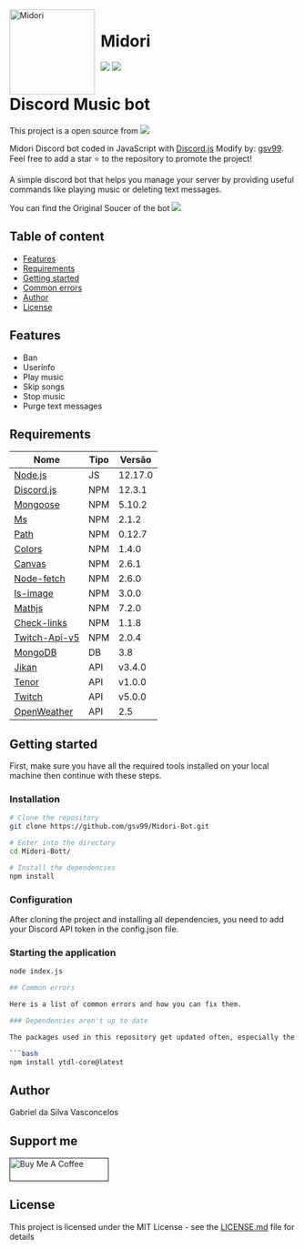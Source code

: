 
<img width="150" height="150" align="left" style="float: left; margin: 0 10px 0 0;" alt="Midori" src="https://cdn.discordapp.com/avatars/719733315090907176/fa9bc0b53a0274f70311449be07a8f92.png?size=256">  

# Midori
[![](https://img.shields.io/discord/706916588250726400.svg?logo=discord&colorB=7289DA)](https://discord.gg/maERGBd)
[![](https://img.shields.io/badge/discord.js-v12.0.0--dev-blue.svg?logo=npm)](https://github.com/discordjs)

# Discord Music bot

This project is a open source from <a href="https://github.com/Zaetic/Nayoi"><img src="https://img.shields.io/static/v1?label=Github&message=Nayoi&color=ff69b4"></a> 

Midori Discord bot coded in JavaScript with [Discord.js](https://discord.js.org) Modify by: [gsv99](https://github.com/gsv99).  
Feel free to add a star ⭐ to the repository to promote the project!

A simple discord bot that helps you manage your server by providing useful commands like playing music or deleting text messages.

You can find the Original Soucer of the bot <a href="https://github.com/Zaetic/Nayoi"><img src="https://img.shields.io/static/v1?label=Github&message=Nayoi&color=ff69b4"></a> 
## Table of content

* [Features](#features)
* [Requirements](#requirements)
* [Getting started](#getting-started)
* [Common errors](#common-errors)
* [Author](#author)
* [License](#license)

## Features

- Ban
- Userinfo
- Play music
- Skip songs
- Stop music
- Purge text messages

## Requirements

| Nome  | Tipo | Versão |
| ------------- | ------------- | ------------- |
| [Node.js](https://nodejs.org/en/) | JS  |12.17.0|
| [Discord.js](https://discord.js.org/) | NPM  |12.3.1|
| [Mongoose](https://www.npmjs.com/package/mongoose) | NPM  |5.10.2|
| [Ms](https://www.npmjs.com/package/ms) | NPM  |2.1.2|
| [Path](https://www.npmjs.com/package/path) | NPM  |0.12.7|
| [Colors](https://www.npmjs.com/package/colors) | NPM  |1.4.0|
| [Canvas](https://www.npmjs.com/package/canvas) | NPM  |2.6.1|
| [Node-fetch](https://www.npmjs.com/package/node-fetch) | NPM  |2.6.0|
| [Is-image](https://www.npmjs.com/package/is-image) | NPM  |3.0.0|
| [Mathjs](https://www.npmjs.com/package/mathjs) | NPM  |7.2.0|
| [Check-links](https://www.npmjs.com/package/check-links) | NPM  |1.1.8|
| [Twitch-Api-v5](https://www.npmjs.com/package/twitch-api-v5) | NPM  |2.0.4|
| [MongoDB](https://www.mongodb.com/) | DB  |3.8|
| [Jikan](https://jikan.moe/) | API  |v3.4.0|
| [Tenor](https://tenor.com/gifapi) | API  |v1.0.0|
| [Twitch](https://dev.twitch.tv/) | API  |v5.0.0|
| [OpenWeather](https://openweathermap.org/api) | API  |2.5|

## Getting started

First, make sure you have all the required tools installed on your local machine then continue with these steps.

### Installation

```bash
# Clone the repository
git clone https://github.com/gsv99/Midori-Bot.git

# Enter into the directory
cd Midori-Bott/

# Install the dependencies
npm install
```

### Configuration

After cloning the project and installing all dependencies, you need to add your Discord API token in the config.json file.

### Starting the application

```bash
node index.js

## Common errors

Here is a list of common errors and how you can fix them.

### Dependencies aren't up to date

The packages used in this repository get updated often, especially the ytdl-core package. That is why it is always worth a try updating those if you get an error like `invalid URL: undefined` or when the bot crashes when running the play command.

```bash
npm install ytdl-core@latest
```

## Author

Gabriel da Silva Vasconcelos

## Support me

<a href="" target="_blank"><img src="https://upload.wikimedia.org/wikipedia/commons/thumb/3/39/PayPal_logo.svg/500px-PayPal_logo.svg.png" alt="Buy Me A Coffee" style="height: 41px !important;width: 174px !important;box-shadow: 0px 3px 2px 0px rgba(190, 190, 190, 0.5) !important;-webkit-box-shadow: 0px 3px 2px 0px rgba(190, 190, 190, 0.5) !important;" ></a>

## License

This project is licensed under the MIT License - see the [LICENSE.md](LICENSE) file for details
